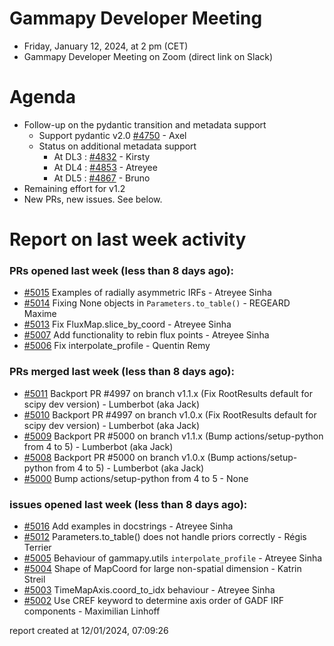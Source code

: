 # Gammapy Developer Meeting 
 * Friday, January 12, 2024, at 2 pm (CET) 
 * Gammapy Developer Meeting on Zoom (direct link on Slack) 
# Agenda

 * Follow-up on the pydantic transition and metadata support
   * Support pydantic v2.0 [#4750](https://github.com/gammapy/gammapy/pull/4750) - Axel
   * Status on additional metadata support
     * At DL3 : [#4832](https://github.com/gammapy/gammapy/pull/4832) - Kirsty
     * At DL4 : [#4853](https://github.com/gammapy/gammapy/pull/4853) - Atreyee
     * At DL5 : [#4867](https://github.com/gammapy/gammapy/pull/4867) - Bruno
 * Remaining effort for v1.2
 * New PRs, new issues. See below.

# Report on last week activity
### PRs opened last week (less than 8 days ago): 
* [#5015](https://github.com/gammapy/gammapy/pull/5015) Examples of radially asymmetric IRFs - Atreyee Sinha
* [#5014](https://github.com/gammapy/gammapy/pull/5014) Fixing None objects in `Parameters.to_table()` - REGEARD Maxime
* [#5013](https://github.com/gammapy/gammapy/pull/5013) Fix FluxMap.slice_by_coord - Atreyee Sinha
* [#5007](https://github.com/gammapy/gammapy/pull/5007) Add functionality to rebin flux points - Atreyee Sinha
* [#5006](https://github.com/gammapy/gammapy/pull/5006) Fix interpolate_profile - Quentin Remy

### PRs merged last week (less than 8 days ago): 
* [#5011](https://github.com/gammapy/gammapy/pull/5011) Backport PR #4997 on branch v1.1.x (Fix RootResults default for scipy dev version) - Lumberbot (aka Jack)
* [#5010](https://github.com/gammapy/gammapy/pull/5010) Backport PR #4997 on branch v1.0.x (Fix RootResults default for scipy dev version) - Lumberbot (aka Jack)
* [#5009](https://github.com/gammapy/gammapy/pull/5009) Backport PR #5000 on branch v1.1.x (Bump actions/setup-python from 4 to 5) - Lumberbot (aka Jack)
* [#5008](https://github.com/gammapy/gammapy/pull/5008) Backport PR #5000 on branch v1.0.x (Bump actions/setup-python from 4 to 5) - Lumberbot (aka Jack)
* [#5000](https://github.com/gammapy/gammapy/pull/5000) Bump actions/setup-python from 4 to 5 - None

### issues opened last week (less than 8 days ago): 
* [#5016](https://github.com/gammapy/gammapy/issues/5016) Add examples in docstrings - Atreyee Sinha
* [#5012](https://github.com/gammapy/gammapy/issues/5012) Parameters.to_table() does not handle priors correctly - Régis Terrier
* [#5005](https://github.com/gammapy/gammapy/issues/5005) Behaviour of gammapy.utils `interpolate_profile` - Atreyee Sinha
* [#5004](https://github.com/gammapy/gammapy/issues/5004) Shape of MapCoord for large non-spatial dimension - Katrin Streil
* [#5003](https://github.com/gammapy/gammapy/issues/5003) TimeMapAxis.coord_to_idx behaviour - Atreyee Sinha
* [#5002](https://github.com/gammapy/gammapy/issues/5002) Use CREF<N> keyword to determine axis order of GADF IRF components - Maximilian Linhoff

 report created at 12/01/2024, 07:09:26
